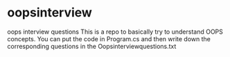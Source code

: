 # oopsinterview
oops interview questions
This is a repo to basically try to understand OOPS concepts. You can put the code in Program.cs and then write down the corresponding questions in the Oopsinterviewquestions.txt
